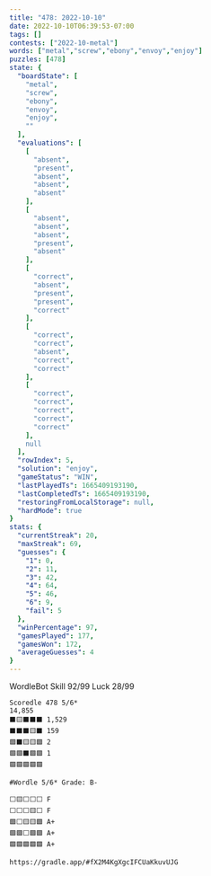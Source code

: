 ```yaml
---
title: "478: 2022-10-10"
date: 2022-10-10T06:39:53-07:00
tags: []
contests: ["2022-10-metal"]
words: ["metal","screw","ebony","envoy","enjoy"]
puzzles: [478]
state: {
  "boardState": [
    "metal",
    "screw",
    "ebony",
    "envoy",
    "enjoy",
    ""
  ],
  "evaluations": [
    [
      "absent",
      "present",
      "absent",
      "absent",
      "absent"
    ],
    [
      "absent",
      "absent",
      "absent",
      "present",
      "absent"
    ],
    [
      "correct",
      "absent",
      "present",
      "present",
      "correct"
    ],
    [
      "correct",
      "correct",
      "absent",
      "correct",
      "correct"
    ],
    [
      "correct",
      "correct",
      "correct",
      "correct",
      "correct"
    ],
    null
  ],
  "rowIndex": 5,
  "solution": "enjoy",
  "gameStatus": "WIN",
  "lastPlayedTs": 1665409193190,
  "lastCompletedTs": 1665409193190,
  "restoringFromLocalStorage": null,
  "hardMode": true
}
stats: {
  "currentStreak": 20,
  "maxStreak": 69,
  "guesses": {
    "1": 0,
    "2": 11,
    "3": 42,
    "4": 64,
    "5": 46,
    "6": 9,
    "fail": 5
  },
  "winPercentage": 97,
  "gamesPlayed": 177,
  "gamesWon": 172,
  "averageGuesses": 4
}
---
```


<!-- more -->
WordleBot
Skill 92/99
Luck 28/99

```
Scoredle 478 5/6*
14,855
⬛🟨⬛⬛⬛ 1,529
⬛⬛⬛🟨⬛ 159
🟩⬛🟨🟨🟩 2
🟩🟩⬛🟩🟩 1
🟩🟩🟩🟩🟩
```

```
#Wordle 5/6* Grade: B-

⬜🟨⬜⬜⬜ F
⬜⬜⬜🟨⬜ F
🟩⬜🟨🟨🟩 A+
🟩🟩⬜🟩🟩 A+
🟩🟩🟩🟩🟩 A+

https://gradle.app/#fX2M4KgXgcIFCUaKkuvUJG
```